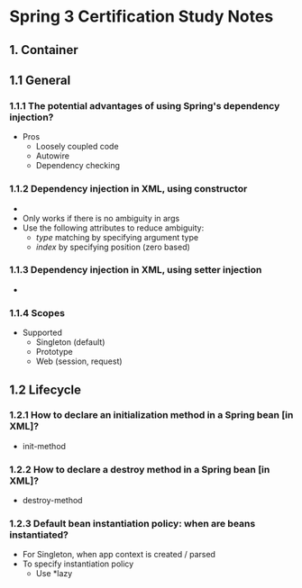# Spring 3 Certification Study Notes

## 1. Container

## 1.1 General

### 1.1.1 The potential advantages of using Spring's dependency injection?
* Pros
    * Loosely coupled code
    * Autowire
    * Dependency checking
    
### 1.1.2 Dependency injection in XML, using constructor
* <constructor-arg/>
* Only works if there is no ambiguity in args
* Use the following attributes to reduce ambiguity:
    * *type* matching by specifying argument type
    * *index* by specifying position (zero based)

### 1.1.3 Dependency injection in XML, using setter injection
* <property/>

### 1.1.4 Scopes
* Supported
    * Singleton (default)
    * Prototype
    * Web (session, request)

## 1.2 Lifecycle

### 1.2.1 How to declare an initialization method in a Spring bean [in XML]?
* init-method

### 1.2.2 How to declare a destroy method in a Spring bean [in XML]?
* destroy-method

### 1.2.3 Default bean instantiation policy: when are beans instantiated?
* For Singleton, when app context is created / parsed
* To specify instantiation policy
    * Use *lazy
